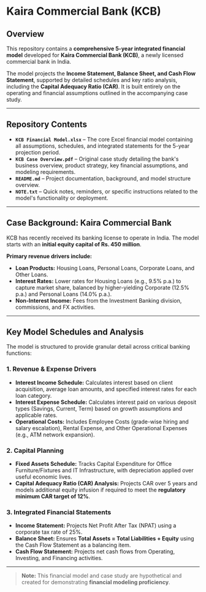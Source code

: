 # Kaira Commercial Bank (KCB) 

## Overview

This repository contains a **comprehensive 5-year integrated financial model** developed for **Kaira Commercial Bank (KCB)**, a newly licensed commercial bank in India.  

The model projects the **Income Statement, Balance Sheet, and Cash Flow Statement**, supported by detailed schedules and key ratio analysis, including the **Capital Adequacy Ratio (CAR)**. It is built entirely on the operating and financial assumptions outlined in the accompanying case study.

---

## Repository Contents

- **`KCB Financial Model.xlsx`** – The core Excel financial model containing all assumptions, schedules, and integrated statements for the 5-year projection period.  
- **`KCB Case Overview.pdf`** – Original case study detailing the bank's business overview, product strategy, key financial assumptions, and modeling requirements.  
- **`README.md`** – Project documentation, background, and model structure overview.  
- **`NOTE.txt`** – Quick notes, reminders, or specific instructions related to the model's functionality or deployment.

---

## Case Background: Kaira Commercial Bank

KCB has recently received its banking license to operate in India. The model starts with an **initial equity capital of Rs. 450 million**.  

**Primary revenue drivers include:**

- **Loan Products:** Housing Loans, Personal Loans, Corporate Loans, and Other Loans.  
- **Interest Rates:** Lower rates for Housing Loans (e.g., 9.5% p.a.) to capture market share, balanced by higher-yielding Corporate (12.5% p.a.) and Personal Loans (14.0% p.a.).  
- **Non-Interest Income:** Fees from the Investment Banking division, commissions, and FX activities.

---

## Key Model Schedules and Analysis

The model is structured to provide granular detail across critical banking functions:

### 1. Revenue & Expense Drivers
- **Interest Income Schedule:** Calculates interest based on client acquisition, average loan amounts, and specified interest rates for each loan category.  
- **Interest Expense Schedule:** Calculates interest paid on various deposit types (Savings, Current, Term) based on growth assumptions and applicable rates.  
- **Operational Costs:** Includes Employee Costs (grade-wise hiring and salary escalation), Rental Expense, and Other Operational Expenses (e.g., ATM network expansion).

### 2. Capital Planning
- **Fixed Assets Schedule:** Tracks Capital Expenditure for Office Furniture/Fixtures and IT Infrastructure, with depreciation applied over useful economic lives.  
- **Capital Adequacy Ratio (CAR) Analysis:** Projects CAR over 5 years and models additional equity infusion if required to meet the **regulatory minimum CAR target of 12%**.

### 3. Integrated Financial Statements
- **Income Statement:** Projects Net Profit After Tax (NPAT) using a corporate tax rate of 25%.  
- **Balance Sheet:** Ensures **Total Assets = Total Liabilities + Equity** using the Cash Flow Statement as a balancing item.  
- **Cash Flow Statement:** Projects net cash flows from Operating, Investing, and Financing activities.

---

> **Note:** This financial model and case study are hypothetical and created for demonstrating **financial modeling proficiency**.
